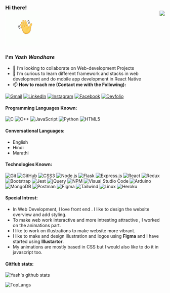 ### Hi there! <br><img width="110px" src="tenor.gif" /> <img align="right" src="https://komarev.com/ghpvc/?username=Yash7818&style=flat-square" />

### I'm ***Yash Wandhare***
- 👯 I’m looking to collaborate on Web-development Projects
- 🤔 I’m curious to learn different framework and stacks in web development and do mobile app development in React Native
- 📫 **How to reach me (Contact me with the Following):**

[![Gmail](https://img.shields.io/badge/-GMAIL-D14836?style=flat&logo=gmail&logoColor=white)](mailto:yashwandhare1234@gmail.com)
[![LinkedIn](https://img.shields.io/badge/-LINKEDIN-0077B5?style=flat&logo=linkedin&logoColor=white)](https://www.linkedin.com/in/yash-wandhare-10224018b/)
[![Instagram](https://img.shields.io/badge/-INSTAGRAM-fa37e3?style=flat&logo=instagram&logoColor=white)](https://www.instagram.com/yashanandwandhare/)
[![Facebook](https://img.shields.io/badge/-FACEBOOK-3b5998?style=flat&logo=facebook&logoColor=white)](https://www.facebook.com/yash.wandhare.5)
[![Devfolio](https://img.shields.io/badge/-DEVFOLIO-3b5998?style=flat&logo=devFolio&logoColor=white)](https://devfolio.co/@yash7818)

#### Programming Languages Known:

![C](https://img.shields.io/badge/-C-000000?style=flat&logo=c)
![C++](https://img.shields.io/badge/-C++-000000?style=flat&logo=c%2B%2B)
![JavaScript](https://img.shields.io/badge/-JavaScript-000000?style=flat&logo=javascript)
![Python](https://img.shields.io/badge/-Python-000000?style=flat&logo=python)
![HTML5](https://img.shields.io/badge/-HTML5-000000?style=flat&logo=html5)
  
 #### Conversational Languages:
  - English
  - Hindi
  - Marathi
  
#### Technologies Known: 
![Git](https://img.shields.io/badge/-Git-222222?style=flat&logo=git&logoColor=F05032)
![GitHub](https://img.shields.io/badge/-GitHub-222222?style=flat&logo=github&logoColor=FFFFFF)
![CSS3](https://img.shields.io/badge/-CSS-53e0ce?style=flat&logo=css3&logoColor=white)
![Node.js](https://img.shields.io/badge/-Node.js-222222?style=flat&logo=node.js&logoColor=339933)
![Flask](https://img.shields.io/badge/-Flask-222222?style=flat&logo=flask&logoColor=white)
![Express.js](https://img.shields.io/badge/-Express.js-222222?style=flat&logo=express.js&logoColor=339933)
![React](https://img.shields.io/badge/-React-222222?style=flat&logo=React&logoColor=61DAFB)
![Redux](https://img.shields.io/badge/-Redux-222222?style=flat&logo=Redux&logoColor=a950cc)
![Bootstrap](https://img.shields.io/badge/-Bootstrap-a950cc?style=flat&logo=bootstrap&logoColor=white)
![Jest](https://img.shields.io/badge/-Jest-Red?style=flat&logo=Jest&logoColor=white)
![jQuery](https://img.shields.io/badge/-jQuery-222222?style=flat&logo=jQuery&logoColor=0769AD)
![NPM](https://img.shields.io/badge/-NPM-f24130?style=flat&logo=npm&logoColor=white)
![Visual Studio Code](https://img.shields.io/badge/-VSCode-444444?style=flat&logo=visual-studio-code&logoColor=007ACC)
![Arduino](https://img.shields.io/badge/-ARDUINO-4da6f0?style=flat&logo=arduino&logoColor=white)
![MongoDB](https://img.shields.io/badge/-MONGODB-black?style=badge&logo=mongodb&logoColor=38cf13)
![Postman](https://img.shields.io/badge/-POSTMAN-orange?style=flat&logo=postman&logoColor=white)
![Figma](https://img.shields.io/badge/-FIGMA-black?style=flat&logo=figma&logoColor=white)
![Tailwind](https://img.shields.io/badge/Tailwindcss%20-%2338B2AC.svg?&style=flat&logo=tailwind-css&logoColor=white)
![Linux](https://img.shields.io/badge/linux%20-black.svg?&style=flat&logo=linux&logoColor=orange)
![Heroku](https://img.shields.io/badge/heroku%20-a950cc.svg?&style=flat&logo=heroku&logoColor=purple)

#### Special Intrest:
- In Web Development, I love front end . I like to design the website overview and add styling.
- To make web work interactive and more intresting attractive , I worked on the animations part.
- I like to work on illustrations to make website more vibrant.
- I like to make and design illustration and logos using **Figma** and I have started using **Illustartor**.
- My animations are mostly based in CSS but I would also like to do it in javascript too.

#### GitHub stats:

![Yash's github stats](https://github-readme-stats.vercel.app/api?username=Yash7818&show_icons=true&theme=radical) 

![TopLangs](https://github-readme-stats.vercel.app/api/top-langs/?username=Yash7818&show_icons=true&theme=radical&layout=compact)

<!-- - 😄 Pronouns: ...
- ⚡ Fun fact: ...
-->

